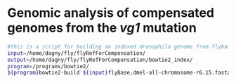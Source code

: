 # Genomic analysis of compensated genomes from the *vg1* mutation

```sh
#this is a script for building an indexed drosophila genome from flybase to align on, both with bowtie2 version 2.3.4.1
input=/home/dagny/fly/flyRefForCompensation/
output=/home/dagny/fly/flyRefForCompensation/bowtie2_index/
program=/programs/bowtie2/
${program}bowtie2-build ${input}flyBase.dmel-all-chromosome-r6.15.fasta flyBase.dmel-all-chromosome-r6.15
```
